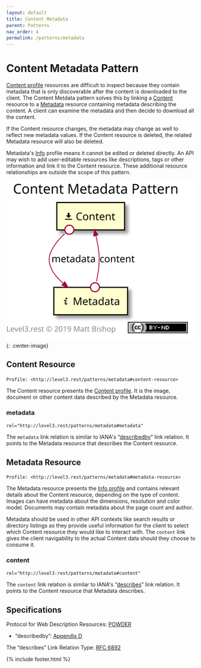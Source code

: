 ```yaml
---
layout: default
title: Content Metadata
parent: Patterns
nav_order: 4
permalink: /patterns/metadata
---
```

# Content Metadata Pattern

[Content profile](../profiles/content.md) resources are difficult to inspect because they contain metadata that is only discoverable after the content is downloaded to the client. The Content Metdata pattern solves this by linking a [Content](#content-resource) resource to a [Metadata](#metadata) resource containing metadata describing the content. A client can examine the metadata and then decide to download all the content.

If the Content resource changes, the metadata may change as well to reflect new metadata values. If the Content resource is deleted, the related Metadata resource will also be deleted.

Metadata's [Info](../profiles/info.md) profile means it cannot be edited or deleted directly. An API may wish to add user-editable resources like descriptions, tags or other information and link it to the Content resource. These additional resource relationships are outside the scope of this pattern.

![](metadata/relations.svg){: .center-image}

## Content Resource

`Profile: <http://level3.rest/patterns/metadata#content-resource>`

The Content resource presents the [Content profile](../profiles/content.md). It is the image, document or other content data described by the Metadata resource.

### metadata

```
rel="http://level3.rest/patterns/metadata#metadata"
```

The `metadata` link relation is similar to IANA's “[describedby](https://www.w3.org/TR/powder-dr/#appD)” link relation. It points to the Metadata resource that describes the Content resource.

## Metadata Resource

`Profile: <http://level3.rest/patterns/metadata#metadata-resource>`

The Metadata resource presents the [Info profile](../profiles/info.md) and contains relevant details about the Content resource, depending on the type of content. Images can have metadata about the dimensions, resolution and color model. Documents may contain metadata about the page count and author. 

Metadata should be used in other API contexts like search results or directory listings as they provide useful information for the client to select which Content resource they would like to interact with. The `content` link gives the client navigability to the actual Content data should they choose to consume it.

### content

```
rel="http://level3.rest/patterns/metadata#content"
```

The `content` link relation is similar to IANA's “[describes](https://tools.ietf.org/html/rfc6892)” link relation. It points to the Content resource that Metadata describes.

## Specifications

Protocol for Web Description Resources: [POWDER](https://www.w3.org/TR/powder-dr/)

- “describedby”: [Appendix D](https://www.w3.org/TR/powder-dr/#appD)

The “describes” Link Relation Type: [RFC 6892](https://tools.ietf.org/html/rfc6892)

{% include footer.html %}